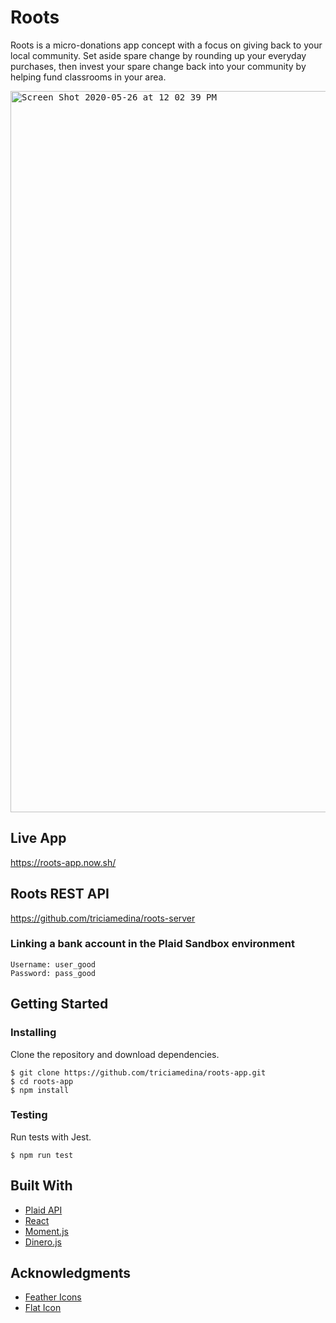 # Roots
Roots is a micro-donations app concept with a focus on giving back to your local community. Set aside spare change by rounding up your everyday purchases, then invest your spare change back into your community by helping fund classrooms in your area.

<kbd><img width="1154" alt="Screen Shot 2020-05-26 at 12 02 39 PM" src="https://user-images.githubusercontent.com/48637126/82941885-fc270280-9f4b-11ea-8054-def7d5af6ec7.png"></kbd>

## Live App
https://roots-app.now.sh/

## Roots REST API
https://github.com/triciamedina/roots-server

### Linking a bank account in the Plaid Sandbox environment

```
Username: user_good
Password: pass_good
```
## Getting Started

### Installing

Clone the repository and download dependencies.

```
$ git clone https://github.com/triciamedina/roots-app.git
$ cd roots-app
$ npm install
```

### Testing

Run tests with Jest.

```
$ npm run test
```

## Built With
- [Plaid API](https://plaid.com/docs/)
- [React](https://reactjs.org/)
- [Moment.js](https://momentjs.com/)
- [Dinero.js](https://sarahdayan.github.io/dinero.js/)

## Acknowledgments
- [Feather Icons](https://feathericons.com/)
- [Flat Icon](https://www.flaticon.com/home)
